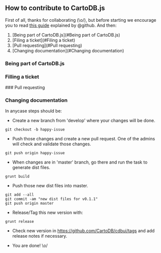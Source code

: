 ## How to contribute to CartoDB.js

First of all, thanks for collaborating (\o/), but before starting we encourage you to read [this guide](https://guides.github.com/activities/contributing-to-open-source/) explained by @github. And then:

1. [Being part of CartoDB.js](#Being part of CartoDB.js)
2. [Filing a ticket](#Filing a ticket)
3. [Pull requesting](#Pull requesting)
4. [Changing documentation](#Changing documentation)


### Being part of CartoDB.js

### Filling a ticket

### Pull requesting

### Changing documentation





In anycase steps should be:

- Create a new branch from 'develop' where your changes will be done.
```
git checkout -b happy-issue
```

- Push those changes and create a new pull request. One of the admins will check and validate those changes.
```
git push origin happy-issue
```

- When changes are in 'master' branch, go there and run the task to generate dist files.
```
grunt build
```

- Push those new dist files into master.
```
git add --all
git commit -am "new dist files for v0.1.1"
git push origin master
```

- Release/Tag this new version with:
```
grunt release
```

- Check new version in https://github.com/CartoDB/cdbui/tags and add release notes if necessary.

- You are done! \o/
